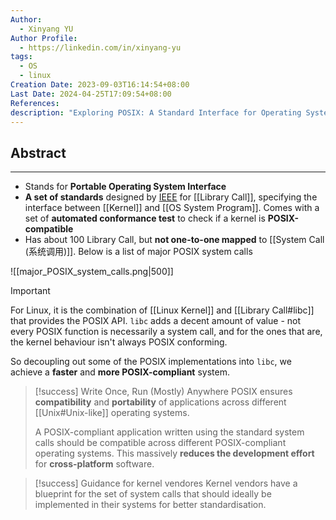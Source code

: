 ```yaml
---
Author:
  - Xinyang YU
Author Profile:
  - https://linkedin.com/in/xinyang-yu
tags:
  - OS
  - linux
Creation Date: 2023-09-03T16:14:54+08:00
Last Date: 2024-04-25T17:09:54+08:00
References: 
description: "Exploring POSIX: A Standard Interface for Operating Systems"
---
```

## Abstract
---
- Stands for **Portable Operating System Interface**
- **A set of standards** designed by [IEEE](https://en.wikipedia.org/wiki/Institute_of_Electrical_and_Electronics_Engineers) for [[Library Call]], specifying the interface between [[Kernel]] and [[OS System Program]]. Comes with a set of **automated conformance test** to check if a kernel is **POSIX-compatible**
- Has about 100 Library Call, but **not one-to-one mapped** to [[System Call (系统调用)]]. Below is a list of major POSIX system calls

![[major_POSIX_system_calls.png|500]]

>[!important]
> For Linux, it is the combination of [[Linux Kernel]] and [[Library Call#libc]] that provides the POSIX API. `libc` adds a decent amount of value - not every POSIX function is necessarily a system call, and for the ones that are, the kernel behaviour isn't always POSIX conforming.
> 
> So decoupling out some of the POSIX implementations into `libc`, we achieve a **faster** and **more POSIX-compliant** system.

>[!success] Write Once, Run (Mostly) Anywhere
> POSIX ensures **compatibility** and **portability** of applications across different [[Unix#Unix-like]] operating systems.
> 
> A POSIX-compliant application written using the standard system calls should be compatible across different POSIX-compliant operating systems. This massively **reduces the development effort** for **cross-platform** software.

>[!success] Guidance for kernel vendores
> Kernel vendors have a blueprint for the set of system calls that should ideally be implemented in their systems for better standardisation.

